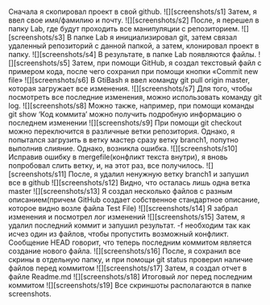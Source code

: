 Сначала я скопировал проект в свой github. 
![][screenshots/s1]
Затем, я ввел свое имя/фамилию и почту. 
![][screenshots/s2]
После, я перешел в папку Lab, где будут проходить все манипуляции с репозиторием.
![][screenshots/s3]
В папке Lab я инициализировал git, затем связал удаленный репозиторий с данной папкой, а затем, клонировал проект в папку. 
![][screenshots/s4]
В результате, в папке Lab появляются файлы. 
![][screenshots/s5]
Затем, при помощи GitHub, я создал текстовый файл с примером кода, после чего сохранил при помощи кнопки «Commit new file» 
![][screenshots/s6]
В GtiBash я ввел команду git pull origin master, которая загружает все изменения.
![][screenshots/s7]
Для того, чтобы посмотреть все последние изменения, можно использовать команду git log.
![][screenshots/s8]
Можно также, например, при помощи команды git show ‘Код коммита’ можно получить подробную информацию о последнем изменении
![][screenshots/s9]
При помощи git checkout можно переключится в различные ветки репозитория. Однако, я попытался загрузить в ветку мастер сразу ветку branch1, попутно выполнив слияние. Однако, возникла ошибка.
![][screenshots/s10]
Исправив ошибку в mergefile(конфликт текста внутри), я вновь попробовал слить ветку, и, на этот раз, все получилось.
![][screenshots/s11]
После, я удалил ненужную ветку branch1 и запушил все в github
![][screenshots/s12]
Видно, что осталась лишь одна ветка master 
![][screenshots/s13]
Я создал несколько файлов с разным описанием(причем GitHub создает собственное стандартное описание, которое видно возле файла Test File)
![][screenshots/s14]
Я забрал изменения и посмотрел лог изменений
![][screenshots/s15]
Затем, я удалил последний коммит и запушил результат. -f необходим так как исчез один из файлов, чтобы пропустить возможный конфликт. Сообщение HEAD говорит, что теперь последним коммитом является создание нового файла.
![][screenshots/s16]
После, я сохранил все скрины в отдельную папку, и при помощи git status проверил наличие файлов перед коммитом
![][screenshots/s17]
Затем, я создал отчет в файле Readme.md
![][screenshots/s18]
Итоговый лог перед последним коммитом
![][screenshots/s19]
Все скриншоты располагаются в папке screenshots.
